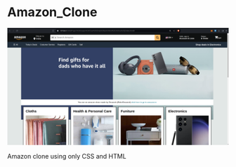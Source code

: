 # Amazon_Clone
![](Screenshots/Screenshot%20from%202024-02-19%2016-49-37.png)

Amazon clone using only CSS and HTML
